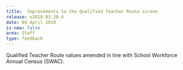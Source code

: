 ```yaml
---
title:  Improvements to the Qualified Teacher Route screen
release: v2019.03.20.4
date: 09 April 2019
is-new: false
area: Staff
type: feedback
---
```


Qualified Teacher Route values amended in line with School Workforce Annual Census (SWAC).